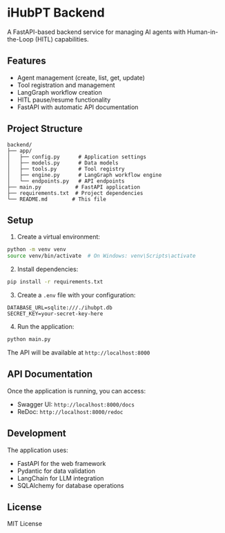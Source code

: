 # iHubPT Backend

A FastAPI-based backend service for managing AI agents with Human-in-the-Loop (HITL) capabilities.

## Features

- Agent management (create, list, get, update)
- Tool registration and management
- LangGraph workflow creation
- HITL pause/resume functionality
- FastAPI with automatic API documentation

## Project Structure

```
backend/
├── app/
│   ├── config.py      # Application settings
│   ├── models.py      # Data models
│   ├── tools.py       # Tool registry
│   ├── engine.py      # LangGraph workflow engine
│   └── endpoints.py   # API endpoints
├── main.py           # FastAPI application
├── requirements.txt  # Project dependencies
└── README.md        # This file
```

## Setup

1. Create a virtual environment:
```bash
python -m venv venv
source venv/bin/activate  # On Windows: venv\Scripts\activate
```

2. Install dependencies:
```bash
pip install -r requirements.txt
```

3. Create a `.env` file with your configuration:
```env
DATABASE_URL=sqlite:///./ihubpt.db
SECRET_KEY=your-secret-key-here
```

4. Run the application:
```bash
python main.py
```

The API will be available at `http://localhost:8000`

## API Documentation

Once the application is running, you can access:
- Swagger UI: `http://localhost:8000/docs`
- ReDoc: `http://localhost:8000/redoc`

## Development

The application uses:
- FastAPI for the web framework
- Pydantic for data validation
- LangChain for LLM integration
- SQLAlchemy for database operations

## License

MIT License 